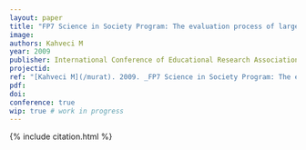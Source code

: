 ```yaml
---
layout: paper
title: "FP7 Science in Society Program: The evaluation process of large scale proposals for coordination and support actions"
image:
authors: Kahveci M
year: 2009
publisher: International Conference of Educational Research Association Turkey (EAB)
projectid:
ref: "[Kahveci M](/murat). 2009. _FP7 Science in Society Program: The evaluation process of large scale proposals for coordination and support actions_. Paper presented at the International Conference of Educational Research Association Turkey (EAB). Canakkale, Turkey. May 1 - 3, 2009."
pdf:
doi:
conference: true
wip: true # work in progress 
---
```


{% include citation.html %}